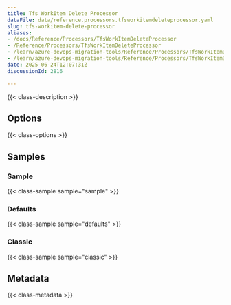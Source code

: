 ```yaml
---
title: Tfs WorkItem Delete Processor
dataFile: data/reference.processors.tfsworkitemdeleteprocessor.yaml
slug: tfs-workitem-delete-processor
aliases:
- /docs/Reference/Processors/TfsWorkItemDeleteProcessor
- /Reference/Processors/TfsWorkItemDeleteProcessor
- /learn/azure-devops-migration-tools/Reference/Processors/TfsWorkItemDeleteProcessor
- /learn/azure-devops-migration-tools/Reference/Processors/TfsWorkItemDeleteProcessor/index.md
date: 2025-06-24T12:07:31Z
discussionId: 2816

---
```

{{< class-description >}}

## Options

{{< class-options >}}

## Samples

### Sample

{{< class-sample sample="sample" >}}

### Defaults

{{< class-sample sample="defaults" >}}

### Classic

{{< class-sample sample="classic" >}}

## Metadata

{{< class-metadata >}}
